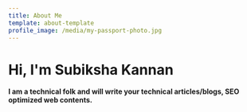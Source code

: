 ```yaml
---
title: About Me
template: about-template
profile_image: /media/my-passport-photo.jpg
---
```

# Hi, I'm Subiksha Kannan

**I am a technical folk and will write your technical articles/blogs, SEO optimized web contents.**